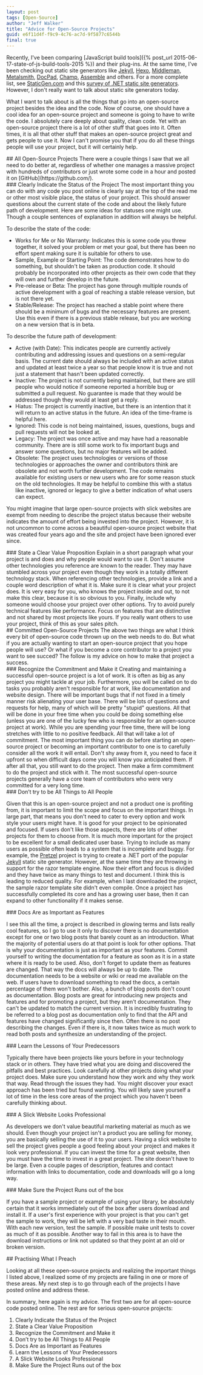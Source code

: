 ```yaml
---
layout: post
tags: [Open-Source]
author: "Jeff Walker"
title: "Advice for Open-Source Projects"
guid: e6f11d4f-f9c9-4c76-ac7d-9f5877c6544b
final: true
---
```

Recently, I've been comparing [JavaScript build tools]({% post_url 2015-06-17-state-of-js-build-tools-2015 %}) and their plug-ins.  At the same time, I've been checking out static site generators like [Jekyll](http://jekyllrb.com), [Hexo](https://hexo.io), [Middleman](https://middlemanapp.com), [Metalsmith](http://www.metalsmith.io), [DocPad](https://docpad.org), [Champ](https://github.com/lukevenediger/champ), [Assemble](http://assemble.io) and others. For a more complete list, see [StaticGen.com](https://www.staticgen.com) and this [survey of .NET static site generators](http://www.daveaglick.com/posts/a-survey-of-dotnet-static-site-generators).  However, I don't really want to talk about static site generators today.

What I want to talk about is all the things that go into an open-source project besides the idea and the code.  Now of course, one should have a cool idea for an open-source project and someone is going to have to write the code.  I absolutely care deeply about quality, clean code.  Yet with an open-source project there is a lot of other stuff that goes into it. Often times, it is all that other stuff that makes an open-source project great and gets people to use it.  Now I can't promise you that if you do all these things people will use your project, but it will certainly help.

<section markdown="1">
## All Open-Source Projects
There were a couple things I saw that we all need to do better at, regardless of whether one manages a massive project with hundreds of contributors or just wrote some code in a hour and posted it on [GitHub](https://github.com/).  

<section markdown="1">
### Clearly Indicate the Status of the Project
The most important thing you can do with any code you post online is clearly say at the top of the read me or other most visible place, the status of your project.  This should answer questions about the current state of the code and about the likely future path of development.  Here are some ideas for statuses one might use. Though a couple sentences of explanation in addition will always be helpful.

To describe the state of the code:

* Works for Me or No Warranty: Indicates this is some code you threw together, it solved your problem or met your goal, but there has been no effort spent making sure it is suitable for others to use.
* Sample, Example or Starting Point: The code demonstrates how to do something, but shouldn't be taken as production code.  It should probably be incorporated into other projects as their own code that they will own and further develop in the future.
* Pre-release or Beta: The project has gone through multiple rounds of active development with a goal of reaching a stable release version, but is not there yet.
* Stable/Release: The project has reached a stable point where there should be a minimum of bugs and the necessary features are present. Use this even if there is a previous stable release, but you are working on a new version that is in beta.

To describe the future path of development:

* Active (with Date): This indicates people are currently actively contributing and addressing issues and questions on a semi-regular basis. The current date should always be included with an active status and updated at least twice a year so that people know it is true and not just a statement that hasn't been updated correctly.
* Inactive: The project is not currently being maintained, but there are still people who would notice if someone reported a horrible bug or submitted a pull request.  No guarantee is made that they would be addressed though they would at least get a reply.
* Hiatus: The project is currently inactive, but there is an intention that it will return to an active status in the future.  An idea of the time-frame is helpful here.
* Ignored: This code is not being maintained, issues, questions, bugs and pull requests will not be looked at.
* Legacy: The project was once active and may have had a reasonable community.  There are is still some work to fix important bugs and answer some questions, but no major features will be added.
* Obsolete: The project uses technologies or versions of those technologies or approaches the owner and contributors think are obsolete and not worth further development. The code remains available for existing users or new users who are for some reason stuck on the old technologies. It may be helpful to combine this with a status like inactive, ignored or legacy to give a better indication of what users can expect.

You might imagine that large open-source projects with slick websites are exempt from needing to describe the project status because their website indicates the amount of effort being invested into the project.  However, it is not uncommon to come across a beautiful open-source project website that was created four years ago and the site and project have been ignored ever since.
</section>

<section markdown="1">
### State a Clear Value Proposition
Explain in a short paragraph what your project is and does and why people would want to use it.  Don't assume other technologies you reference are known to the reader. They may have stumbled across your project even though they work in a totally different technology stack.  When referencing other technologies, provide a link and a couple word description of what it is.  Make sure it is clear what your project does.  It is very easy for you, who knows the project inside and out, to not make this clear, because it is so obvious to you.  Finally, include why someone would choose your project over other options.  Try to avoid purely technical features like performance.  Focus on features that are distinctive and not shared by most projects like yours.  If you really want others to use your project, think of this as your sales pitch.
</section>
</section>

<section markdown="1">
## Committed Open-Source Projects
The above two things are what I think every bit of open-source code thrown up on the web needs to do.  But what if you are actually wanting to start an open-source project that you hope people will use? Or what if you become a core contributor to a project you want to see succed?  The follow is my advice on how to make that project a success.

<section markdown="1">
### Recognize the Commitment and Make it
Creating and maintaining a successful open-source project is a lot of work.  It is often as big as any project you might tackle at your job.  Furthermore, you will be called on to do tasks you probably aren't responsible for at work, like documentation and website design.  There will be important bugs that if not fixed in a timely manner risk alienating your user base.  There will be lots of questions and requests for help, many of which will be pretty "stupid" questions. All that will be done in your free time when you could be doing something else (unless you are one of the lucky few who is responsible for an open-source project at work).  While you are spending your free time, there will be long stretches with little to no positive feedback.  All that will take a lot of commitment.  The most important thing you can do before starting an open-source project or becoming an important contributor to one is to carefully consider all the work it will entail.  Don't shy away from it, you need to face it upfront so when difficult days come you will know you anticipated them.  If after all that, you still want to do the project.  Then make a firm commitment to do the project and stick with it.  The most successful open-source projects generally have a core team of contributors who were very committed for a very long time.
</section>

<section markdown="1">
### Don’t try to be All Things to All People

Given that this is an open-source project and not a product one is profiting from, it is important to limit the scope and focus on the important things.  In large part, that means you don't need to cater to every option and work style your users might have.  It is good for your project to be opinionated and focused.  If users don't like those aspects, there are lots of other projects for them to choose from.  It is much more important for the project to be excellent for a small dedicated user base.  Trying to include as many users as possible often leads to a system that is incomplete and buggy.  For example, the [Pretzel](https://github.com/Code52/pretzel) project is trying to create a .NET port of the popular [Jekyll](http://jekyllrb.com/) static site generator.  However, at the same time they are throwing in support for the razor template engine.  Now their effort and focus is divided and they have twice as many things to test and document.  I think this is leading to reduced quality.  For example, when I last downloaded the project, the sample razor template site didn't even compile.  Once a project has successfully completed its core and has a growing user base, then it can expand to other functionality if it makes sense.
</section>

<section markdown="1">
### Docs Are as Important as Features

I see this all the time, a project is described in glowing terms and lists really cool features, so I go to use it only to discover there is no documentation except for one or two blog posts that barely count as an introduction.  What the majority of potential users do at that point is look for other options.  That is why your documentation is just as important as your features.  Commit yourself to writing the documentation for a feature as soon as it is in a state where it is ready to be used.  Also, don't forget to update them as features are changed.  That way the docs will always be up to date.  The documentation needs to be a website or wiki or read me available on the web.  If users have to download something to read the docs, a certain percentage of them won't bother.  Also, a bunch of blog posts don't count as documentation.  Blog posts are great for introducing new projects and features and for promoting a project, but they aren't documentation. They can't be updated to match the current version.  It is incredibly frustrating to be referred to a blog post as documentation only to find that the API and features have changed significantly since then.  Often there is no post describing the changes. Even if there is, it now takes twice as much work to read both posts and synthesize an understanding of the project.
</section>

<section markdown="1">
### Learn the Lessons of Your Predecessors

Typically there have been projects like yours before in your technology stack or in others.  They have tried what you are doing and discovered the pitfalls and best practices.  Look carefully at other projects doing what your project does.  Make sure you understand how they work and why they work that way.  Read through the issues they had.  You might discover your exact approach has been tried but found wanting.  You will likely save yourself a lot of time in the less core areas of the project which you haven't been carefully thinking about.
</section>

<section markdown="1">
### A Slick Website Looks Professional

As developers we don't value beautiful marketing material as much as we should.  Even though your project isn't a product you are selling for money, you are basically selling the use of it to your users.  Having a slick website to sell the project gives people a good feeling about your project and makes it look very professional.  If you can invest the time for a great website, then you must have the time to invest in a great project.  The site doesn't have to be large.  Even a couple pages of description, features and contact information with links to documentation, code and downloads will go a long way.
</section>

<section markdown="1">
### Make Sure the Project Runs out of the box

If you have a sample project or example of using your library, be absolutely certain that it works immediately out of the box after users download and install it.  If a user's first experience with your project is that you can't get the sample to work, they will be left with a very bad taste in their mouth.  With each new version, test the sample.  If possible make unit tests to cover as much of it as possible.  Another way to fail in this area is to have the download instructions or link not updated so that they point at an old or broken version.
</section>
</section>

<section markdown="1">
## Practising What I Preach

Looking at all these open-source projects and realizing the important things I listed above, I realized some of my projects are failing in one or more of these areas.  My next step is to go through each of the projects I have posted online and address these.

In summary, here again is my advice. The first two are for all open-source code posted online.  The rest are for serious open-source projects:

1. Clearly Indicate the Status of the Project
2. State a Clear Value Proposition
3. Recognize the Commitment and Make it
4. Don’t try to be All Things to All People
5. Docs Are as Important as Features
6. Learn the Lessons of Your Predecessors
7. A Slick Website Looks Professional
8. Make Sure the Project Runs out of the box
</section>